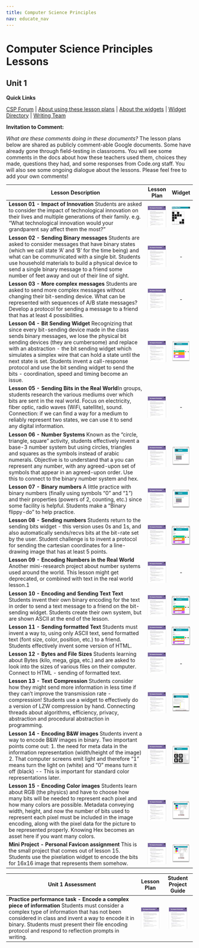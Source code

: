 ```yaml
---
title: Computer Science Principles
nav: educate_nav
---
```


# Computer Science Principles Lessons #

## Unit 1

**Quick Links**

[CSP Forum](https://support.code.org/hc/communities/public/topics/200138206-CS-Principles) | [About using these lesson plans](howToUse) | [About the widgets](aboutTheWidgets) | [Widget Directory](http://cspdashboard-c9-bfranke.c9.io/home.html) |  [Writing Team](team)

**Invitation to Comment:** 

*What are these comments doing in these documents?* The lesson plans below are shared as publicly comment-able Google documents.  Some have already gone through field-testing in classrooms. You will see some comments in the docs about how these teachers used them, choices they made, questions they had, and some responses from Code.org staff.  You will also see some ongoing dialogue about the lessons.  Please feel free to add your own comments!  

| Lesson Description| Lesson Plan | Widget |
| ------------------|:-----------:|:------:|
| **Lesson 01 - Impact of Innovation** Students are asked to consider the impact of technological innovation on their lives and multiple generations of their family.  e.g. “What technological innovation would your grandparent say affect them the most?”| [![lesson 1](images/thumb_lesson1.png)](https://docs.google.com/a/code.org/document/d/1nWrpzSNPgx_D7Q7rm2j4UdCB26ggyXaeta-MWr9zYPs) | [![binary magic](images/thumb_binaryMagic.png)](http://cspdashboard-c9-bfranke.c9.io/BinaryMagicTrick/) |
| **Lesson 02 - Sending Binary messages** Students are asked to consider messages that have binary states (which we call state ‘A’ and ‘B’ for the time being) and what can be communicated with a single bit.  Students use household materials to build a physical device to send a single binary message to a friend some number of feet away and out of their line of sight. | [![lesson 2](images/thumb_lesson1.png)](https://docs.google.com/a/code.org/document/d/1RVVx0mbGGZ0xjcWKAcUIfGGNVQZdxcMUN2WCtj0218M)| - |
| **Lesson 03 - More complex messages** Students are asked to send more complex messages without changing their bit-sending device.  What can be represented with sequences of A/B state messages?  Develop a protocol for sending a message to a friend that has at least 4 possibilities.| [![lesson 3](images/thumb_lesson1.png)](https://docs.google.com/a/code.org/document/d/1bpczHd6BzGw0f9VfLi-qnEAlSLjNw8MTzNLhkPnhD_k)| - |
| **Lesson 04 - Bit Sending Widget** Recognizing that since every bit-sending device made in the class sends binary messages, we lose the physical bit sending devices (they are cumbersome) and replace with an abstraction - the bit sending widget which simulates a simplex wire that can hold a state until the next state is set.  Students invent a call-response protocol and use the bit sending widget to send the bits - coordination, speed and timing become an issue.| [![lesson 4](images/thumb_lesson1.png)](https://docs.google.com/a/code.org/document/d/1ugzY_KQjs6UlmmbNN7Jnoim3Cf5c7Vog-4ucRjBYLpo) | [![sending bits](images/thumb_sendingBitsAB.png)](http://cspdashboard-c9-bfranke.c9.io/home.html) |
| **Lesson 05 - Sending Bits in the Real World**In groups, students research the various mediums over which bits are sent in the real world.  Focus on electricity, fiber optic, radio waves (WiFi, satellite), sound.  Connection: if we can find a way for a medium to reliably represent two states, we can use it to send any digital information.| [![lesson 5](images/thumb_lesson1.png)](https://docs.google.com/a/code.org/document/d/1-LDUmoORyOh2vhQudW2esquQPtaJKt_PMg2naldSqR4) | - |
| **Lesson 06 - Number Systems** Known as the “circle, triangle, square” activity, students effectively invent a base-3 number system but using circles, triangles and squares as the symbols instead of arabic numerals.  Objective is to understand that a you can represent any number, with any agreed-upon set of symbols that appear in an agreed-upon order.  Use this to connect to the binary number system and hex. | [![lesson 6](images/thumb_lesson1.png)](https://docs.google.com/a/code.org/document/d/16luN1MD-a2pDUkJNZk2dZdMDVkweflXJk7jj10KAZiI) | [![Odometers](images/thumb_odometers.png)](http://cspdashboard-c9-bfranke.c9.io/Odometers/index.html) |
| **Lesson 07 - Binary numbers** A little practice with binary numbers (finally using symbols “0” and “1”) and their properties (powers of 2, counting, etc.) since some facility is helpful.  Students make a “Binary flippy-do” to help practice.| [![lesson 1](images/thumb_lesson1.png)](https://docs.google.com/a/code.org/document/d/1BOhMLK3z-oKSOz9HLOILYvQQ7QXqeooeTa11GXG3cX8) | [![Odometers](images/thumb_odometers.png)](http://cspdashboard-c9-bfranke.c9.io/Odometers/index.html) |
| **Lesson 08 - Sending numbers** Students return to the sending bits widget - this version uses 0s and 1s, and also automatically sends/recvs bits at the bit-rate set by the user.  Student challenge is to invent a protocol for sending the cartesian coordinates for a line-drawing image that has at least 5 points.| [![lesson 8](images/thumb_lesson1.png)](https://docs.google.com/a/code.org/document/d/12GGRzWOuC31m4cuYEeAFByZQRRIHbxRm_HLQbiOsDk4) | [![sending bits](images/thumb_sendingBitsNumbers.png)](http://cspdashboard-c9-bfranke.c9.io/sendingBits/bitSendingWidget_final.html?version=numbers) |
| **Lesson 09 - Encoding Numbers in the Real World** Another mini-research project about number systems used around the world.  This lesson might get deprecated, or combined with text in the real world lesson.1| [![lesson 9](images/thumb_lesson1.png)](https://docs.google.com/a/code.org/document/d/1WpLXcJPJsCUURnjkPu234dQKWET6Qg_EkU2mx8s3NTs) |- |
| **Lesson 10 - Encoding and Sending Text Text** Students invent their own binary encoding for the text in order to send a text message to a friend on the bit-sending widget.  Students create their own system, but are shown ASCII at the end of the lesson.| [![lesson 1](images/thumb_lesson1.png)](https://docs.google.com/a/code.org/document/d/1lAHRLpxu05-gSbNF6LX8vUIoDMHEonrmL3bk-Sh1viA) | [![sending bits](images/thumb_sendingBitsNumbers.png)](http://cspdashboard-c9-bfranke.c9.io/sendingBits/bitSendingWidget_final.html?version=numbers) |
| **Lesson 11 - Sending formatted Text** Students must invent a way to, using only ASCII text, send formatted text (font size, color, position, etc.) to a friend.  Students effectively invent some version of HTML.| [![lesson 1](images/thumb_lesson1.png)](https://docs.google.com/a/code.org/document/d/1aTfMlSA-MCcw131FjryyL547nd0wJuctew1Ypr33XU8) | [![sending bits](images/thumb_sendingBitsText.png)](http://cspdashboard-c9-bfranke.c9.io/sendingBits/bitSendingWidget_final.html?version=text) |
| **Lesson 12 - Bytes and File Sizes** Students learning about Bytes (kilo, mega, giga, etc.) and are asked to look into the sizes of various files on their computer.  Connect to HTML - sending of formatted text.| [![lesson 1](images/thumb_lesson1.png)](https://docs.google.com/a/code.org/document/d/1PoNSWu-FwYKXOLzSXrZb3pmIq9FMHL09ig8iCtM_qz4) | - |
| **Lesson 13 - Text Compression** Students consider how they might send more information in less time if they can’t improve the transmission rate - compression!  Students use a widget to effectively do a version of LZW compression by hand. Connecting threads about algorithms, efficiency, privacy, abstraction and procedural abstraction in programming.| [![lesson 1](images/thumb_lesson1.png)](https://docs.google.com/a/code.org/document/d/1TBLaAvyFRYnWUakGWc-3O6b3qu_DvNvPEotT-_I8_o0) | [![Text Compression](images/thumb_textCompression.png)](http://cspdashboard-c9-bfranke.c9.io/TextCompression/TextCompressionTool.html)|
| **Lesson 14 - Encoding B&W images** Students invent a way to encode B&W images in binary.  Two important points come out: 1. the need for meta data in the information representation (width/height of the image) 2. That computer screens emit light and therefore “1” means turn the light on (white) and “0” means turn it off (black) -- This is important for standard color representations later.| [![lesson 14](images/thumb_lesson1.png)](https://docs.google.com/a/code.org/document/d/17Sv2kVamUOWnx19IxQIvcGN7AL_YEJTqgdH_t-GRvu0)| [![sending bits](images/thumb_pixelationBandW.png)](http://cspdashboard-c9-bfranke.c9.io/Pixelation/Pixelation_v2.html)|
| **Lesson 15 - Encoding Color images** Students learn about RGB (the physics) and have to choose how many bits will be needed to represent each pixel and how many colors are possible. Metadata conveying width, height, and now the number of bits used to represent each pixel must be included in the image encoding, along with the pixel data for the picture to be represented properly.  Knowing Hex becomes an asset here if you want many colors.| [![lesson 15](images/thumb_lesson1.png)](https://docs.google.com/a/code.org/document/d/1H43Q97INQBEJz1d9vL47erKOOdYl7tpUg6ASutFLh6A)| [![sending bits](images/thumb_pixelation_v4.png)](http://cspdashboard-c9-bfranke.c9.io/Pixelation/Pixelation_v4.html) |
| **Mini Project - Personal Favicon assignment** This is the small project that comes out of lesson 15. Students use the pixelation widget to encode the bits for 16x16 image that represents them somehow. | [![lesson 1](images/thumb_lesson1.png)](https://docs.google.com/a/code.org/document/d/1kIiOf-cFxS4bzF4ulEDAsjLejAOvTbUKiOXhmE3cJgM)| [![sending bits](images/thumb_pixelation_v4.png)](http://cspdashboard-c9-bfranke.c9.io/Pixelation/Pixelation_v4.html) |

 

| Unit 1 Assessment | Lesson Plan | Student Project Guide |
| ------------------|:-----------:| :-----------:|
| **Practice performance task -  Encode a complex piece of information** Students must consider a complex type of information that has not been considered in class and invent a way to encode it in binary.  Students must present their file encoding protocol and respond to reflection prompts in writing.  |  [![U1 Assessment Lesson Plan](images/thumb_lesson1.png)](https://docs.google.com/a/code.org/document/d/1rkVbwb8nJBlnF9t3hkyIyckM6gJGEjcUwyQiyV-Jlu4) | [![U1 Assessment Student Guide](images/thumb_lesson1.png)](https://docs.google.com/a/code.org/document/d/1YnEyXcUz8N-goWSXMZRIhpZ2ogI29-YDY--RcO3erFc) |



